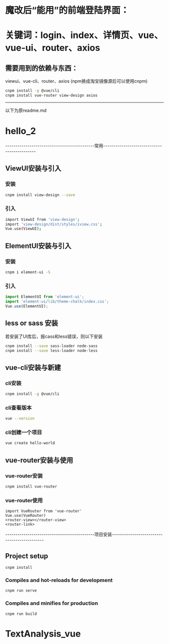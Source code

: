 # 魔改后“能用”的前端登陆界面：
# 关键词：login、index、详情页、vue、vue-ui、router、axios

## 需要用到的依赖与东西：
viewui、vue-cli、router、axios
(npm换成淘宝镜像源后可以使用cnpm)
```bash
cnpm install -g @vue/cli
cnpm install vue-router view-design axios
```

---
以下为原readme.md

# hello_2
--------------------------------------------常用--------------------------------------------
## ViewUI安装与引入
### 安装
```bash
cnpm install view-design --save
```
### 引入
```bash
import ViewUI from 'view-design';
import 'view-design/dist/styles/iview.css';
Vue.use(ViewUI);
```

## ElementUI安装与引入
### 安装
```bash
cnpm i element-ui -S
```
### 引入
```js
import ElementUI from 'element-ui';
import 'element-ui/lib/theme-chalk/index.css';
Vue.use(ElementUI);
```

## less or sass 安装
若安装了UI库后，报cass和less错误，则以下安装
```bash
cnpm install --save sass-loader node-sass
cnpm install --save less-loader node-less
```

## vue-cli安装与新建
### cli安装
```bash
cnpm install -g @vue/cli
```
### cli查看版本
```bash
vue --version
```
### cli创建一个项目
```bash
vue create hello-world
```

## vue-router安装与使用
### vue-router安装
```bash
cnpm install vue-router
```
### vue-router使用
```vue
import VueRouter from 'vue-router'
Vue.use(VueRouter)
<router-view></router-view>
<router-link>
```

--------------------------------------------项目安装--------------------------------------------
## Project setup
```
cnpm install
```
### Compiles and hot-reloads for development
```
cnpm run serve
```
### Compiles and minifies for production
```
cnpm run build
```

# TextAnalysis_vue
